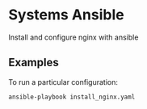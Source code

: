 Systems Ansible
===============


Install and configure nginx with ansible

Examples
--------

To run a particular configuration:
```
ansible-playbook install_nginx.yaml 
```
